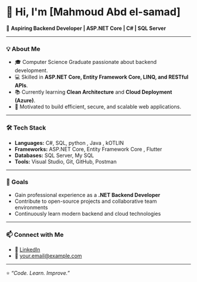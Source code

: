 # 👋 Hi, I'm [Mahmoud Abd el-samad]  
🎯 **Aspiring Backend Developer | ASP.NET Core | C# | SQL Server**

---

### 💡 About Me
- 🎓 Computer Science Graduate passionate about backend development.
- 💻 Skilled in **ASP.NET Core, Entity Framework Core, LINQ, and RESTful APIs**.
- 📚 Currently learning **Clean Architecture** and **Cloud Deployment (Azure)**.
- 🚀 Motivated to build efficient, secure, and scalable web applications.

---

### 🛠️ Tech Stack
- **Languages:** C#, SQL, python , Java , kOTLIN  
- **Frameworks:** ASP.NET Core, Entity Framework Core , Flutter 
- **Databases:** SQL Server, My SQL  
- **Tools:** Visual Studio, Git, GitHub, Postman  

---

### 🌱 Goals
- Gain professional experience as a **.NET Backend Developer**  
- Contribute to open-source projects and collaborative team environments  
- Continuously learn modern backend and cloud technologies  

---

### 📫 Connect with Me
- 💼 [LinkedIn]([https://www.linkedin.com/in/your-link](https://www.linkedin.com/in/mahmoud-mohammed-abdelsamad-729b6a217/))  
- 📧 [your.email@example.com](m.m.abdelsamad82@gmail.com)  

---

⭐ *“Code. Learn. Improve.”*
